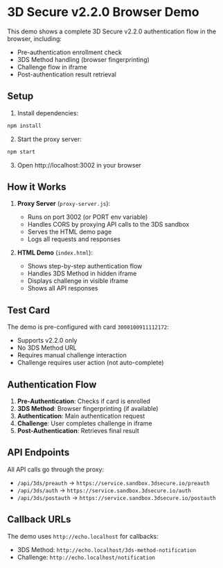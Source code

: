 # 3D Secure v2.2.0 Browser Demo

This demo shows a complete 3D Secure v2.2.0 authentication flow in the browser, including:
- Pre-authentication enrollment check
- 3DS Method handling (browser fingerprinting)
- Challenge flow in iframe
- Post-authentication result retrieval

## Setup

1. Install dependencies:
```bash
npm install
```

2. Start the proxy server:
```bash
npm start
```

3. Open http://localhost:3002 in your browser

## How it Works

1. **Proxy Server** (`proxy-server.js`):
   - Runs on port 3002 (or PORT env variable)
   - Handles CORS by proxying API calls to the 3DS sandbox
   - Serves the HTML demo page
   - Logs all requests and responses

2. **HTML Demo** (`index.html`):
   - Shows step-by-step authentication flow
   - Handles 3DS Method in hidden iframe
   - Displays challenge in visible iframe
   - Shows all API responses

## Test Card

The demo is pre-configured with card `3000100911112172`:
- Supports v2.2.0 only
- No 3DS Method URL
- Requires manual challenge interaction
- Challenge requires user action (not auto-complete)

## Authentication Flow

1. **Pre-Authentication**: Checks if card is enrolled
2. **3DS Method**: Browser fingerprinting (if available)
3. **Authentication**: Main authentication request
4. **Challenge**: User completes challenge in iframe
5. **Post-Authentication**: Retrieves final result

## API Endpoints

All API calls go through the proxy:
- `/api/3ds/preauth` → `https://service.sandbox.3dsecure.io/preauth`
- `/api/3ds/auth` → `https://service.sandbox.3dsecure.io/auth`
- `/api/3ds/postauth` → `https://service.sandbox.3dsecure.io/postauth`

## Callback URLs

The demo uses `http://echo.localhost` for callbacks:
- 3DS Method: `http://echo.localhost/3ds-method-notification`
- Challenge: `http://echo.localhost/notification`